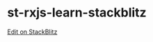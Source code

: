 # st-rxjs-learn-stackblitz

[Edit on StackBlitz](https://stackblitz.com/edit/st-rxjs-learn-stackblitz)
